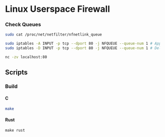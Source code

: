 # Linux Userspace Firewall
### Check Queues
```sh
sudo cat /proc/net/netfilter/nfnetlink_queue
```

```sh
sudo iptables -A INPUT -p tcp --dport 80 -j NFQUEUE --queue-num 1 # Append
sudo iptables -D INPUT -p tcp --dport 80 -j NFQUEUE --queue-num 1 # Delete
```

```sh
nc -zv localhost:80
```

## Scripts
### Build

#### C
```sh
make
```
#### Rust
```
make rust
```